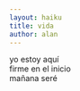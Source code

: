 ```yaml
---
layout: haiku
title: vida
author: alan
---
```


yo estoy aquí <br>
firme en el inicio <br>
mañana seré <br>